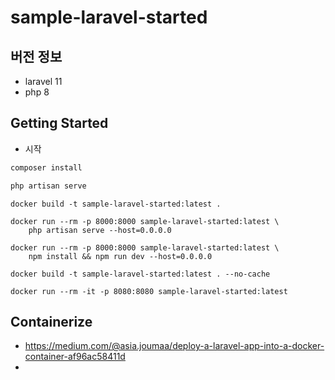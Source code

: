 # sample-laravel-started

## 버전 정보
- laravel 11
- php 8

## Getting Started
- 시작
``` sh
composer install

php artisan serve
```

``` shell
docker build -t sample-laravel-started:latest .
```

```shell
docker run --rm -p 8000:8000 sample-laravel-started:latest \
    php artisan serve --host=0.0.0.0
```
```shell
docker run --rm -p 8000:8000 sample-laravel-started:latest \
    npm install && npm run dev --host=0.0.0.0
```
```shell
docker build -t sample-laravel-started:latest . --no-cache

docker run --rm -it -p 8080:8080 sample-laravel-started:latest
```

## Containerize
- https://medium.com/@asia.joumaa/deploy-a-laravel-app-into-a-docker-container-af96ac58411d
- 
